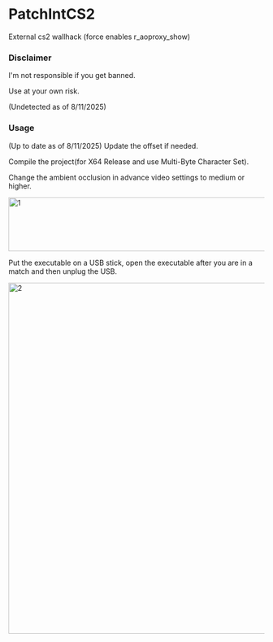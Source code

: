 # PatchIntCS2
External cs2 wallhack (force enables r_aoproxy_show)

### Disclaimer
I'm not responsible if you get banned.

Use at your own risk.

(Undetected as of 8/11/2025)
### Usage
(Up to date as of 8/11/2025)
Update the offset if needed.

Compile the project(for X64 Release and use Multi-Byte Character Set).

Change the ambient occlusion in advance video settings to medium or higher.

<img width="830" height="106" alt="1" src="https://github.com/user-attachments/assets/a64936b1-d1ab-44c2-bbfa-030163427221" />

Put the executable on a USB stick, open the executable after you are in a match and then unplug the USB.

<img width="1028" height="691" alt="2" src="https://github.com/user-attachments/assets/08534dbc-990f-4119-a89d-480d3134e232" />

